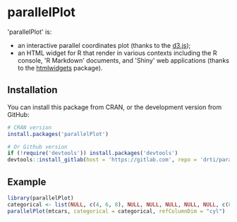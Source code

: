 # parallelPlot

'parallelPlot' is: 
- an interactive parallel coordinates plot (thanks to the [d3.js](https://d3js.org/));
- an HTML widget for R that render in various contexts including the R console, 'R Markdown' documents, and 'Shiny' web applications (thanks to the [htmlwidgets](https://www.htmlwidgets.org/) package).

## Installation

You can install this package from CRAN, or the development version from GitHub:

``` r
# CRAN version
install.packages('parallelPlot')

# Or Github version
if (!require('devtools')) install.packages('devtools')
devtools::install_gitlab(host = 'https://gitlab.com', repo = 'drti/parallelPlot', subdir = 'htmlwidget')
```

## Example

``` r
library(parallelPlot)
categorical <- list(NULL, c(4, 6, 8), NULL, NULL, NULL, NULL, NULL, c(0, 1), c(0, 1), 3:5, 1:8)
parallelPlot(mtcars, categorical = categorical, refColumnDim = "cyl")
```